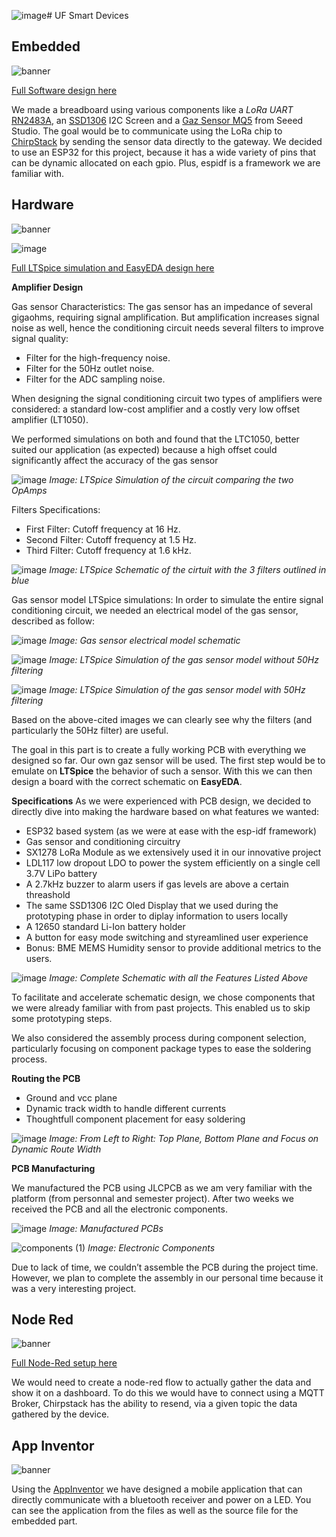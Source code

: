 ![image](https://github.com/user-attachments/assets/87d17a00-2ed2-4a30-bd89-fa4f3c6e3dcb)# UF Smart Devices

## Embedded

![banner](img/software-banner.jpg)

[Full Software design here](hardware)

We made a breadboard using various components like a *LoRa UART* [RN2483A](https://ww1.microchip.com/downloads/aemDocuments/documents/OTH/ProductDocuments/DataSheets/RN2483-Low-Power-Long-Range-LoRa-Technology-Transceiver-Module-DS50002346F.pdf), an [SSD1306](https://cdn-shop.adafruit.com/datasheets/SSD1306.pdf) I2C Screen and a [Gaz Sensor MQ5](https://wiki.seeedstudio.com/Grove-Gas_Sensor-MQ5/) from Seeed Studio. The goal would be to communicate using the LoRa chip to [ChirpStack](https://www.chirpstack.io/) by sending the sensor data directly to the gateway. We decided to use an ESP32 for this project, because it has a wide variety of pins that can be dynamic allocated on each gpio. Plus, espidf is a framework we are familiar with.

## Hardware

![banner](img/hardware-banner.jpg)

![image](https://github.com/user-attachments/assets/34714dab-25d9-4ee9-b5be-0d6926a0ea9e)


[Full LTSpice simulation and EasyEDA design here](hardware)


**Amplifier Design**

Gas sensor Characteristics:
The gas sensor has an impedance of several gigaohms, requiring signal amplification. But amplification increases signal noise as well, hence the conditioning circuit needs several filters to improve signal quality:

- Filter for the high-frequency noise.
- Filter for the 50Hz outlet noise.
- Filter for the ADC sampling noise.

When designing the signal conditioning circuit two types of amplifiers were considered: a standard low-cost amplifier and a costly very low offset amplifier (LT1050).

We performed simulations on both and found that the LTC1050, better suited our application (as expected) because a high offset could significantly affect the accuracy of the gas sensor

![image](https://github.com/user-attachments/assets/eb3fbcd6-5291-4af7-9cc2-4c34bdb6d7a2)
*Image: LTSpice Simulation of the circuit comparing the two OpAmps*

Filters Specifications:
- First Filter: Cutoff frequency at 16 Hz.
- Second Filter: Cutoff frequency at 1.5 Hz.
- Third Filter: Cutoff frequency at 1.6 kHz.

![image](https://github.com/user-attachments/assets/4159caf0-a5a5-42ec-8abd-c63cbc3d36d7)
*Image: LTSpice Schematic of the cirtuit with the 3 filters outlined in blue*

Gas sensor model LTSpice simulations:
In order to simulate the entire signal conditioning circuit, we needed an electrical model of the gas sensor, described as follow:

![image](https://github.com/user-attachments/assets/8a5446a4-b086-409d-b1f4-88092b95b9e9)
*Image: Gas sensor electrical model schematic*

![image](https://github.com/user-attachments/assets/b41509f7-81f1-4249-bab9-4a8ca71c601e)
*Image: LTSpice Simulation of the gas sensor model without 50Hz filtering*

![image](https://github.com/user-attachments/assets/eb332d33-aa03-4287-baa8-7426d842043b)
*Image: LTSpice Simulation of the gas sensor model with 50Hz filtering*

Based on the above-cited images we can clearly see why the filters (and particularly the 50Hz filter) are useful.


The goal in this part is to create a fully working PCB with everything we designed so far. Our own gaz sensor will be used. The first step would be to emulate on **LTSpice** the behavior of such a sensor. With this we can then design a board with the correct schematic on **EasyEDA**.

**Specifications**
As we were experienced with PCB design, we decided to directly dive into making the hardware based on what features we wanted:

- ESP32 based system (as we were at ease with the esp-idf framework)
- Gas sensor and conditioning circuitry
- SX1278 LoRa Module as we extensively used it in our innovative project
- LDL117 low dropout LDO to power the system efficiently on a single cell 3.7V LiPo battery
- A 2.7kHz buzzer to alarm users if gas levels are above a certain threashold
- The same SSD1306 I2C Oled Display that we used during the prototyping phase in order to diplay information to users locally
- A 12650 standard Li-Ion battery holder
- A button for easy mode switching and styreamlined user experience
- Bonus: BME MEMS Humidity sensor to provide additional metrics to the users.

![image](https://github.com/user-attachments/assets/01a2c549-ce3c-4e1d-812a-0037dc9b54b5)
*Image: Complete Schematic with all the Features Listed Above*

To facilitate and accelerate schematic design, we chose components that we were already familiar with from past projects. This enabled us to skip some prototyping steps.

We also considered the assembly process during component selection, particularly focusing on component package types to ease the soldering process.

**Routing the PCB**
- Ground and vcc plane
- Dynamic track width to handle different currents
- Thoughtfull component placement for easy soldering

![image](https://github.com/user-attachments/assets/b59a3945-7d95-4d67-96c5-ec6c097b57ce)
*Image: From Left to Right: Top Plane, Bottom Plane and Focus on Dynamic Route Width*

**PCB Manufacturing**

We manufactured the PCB using JLCPCB as we am very familiar with the platform (from personnal and semester project). After two weeks we received the PCB and all the electronic components.

![image](https://github.com/user-attachments/assets/d53989c2-ac3a-443a-b762-1f70475a1745)
*Image: Manufactured PCBs*

![components (1)](https://github.com/user-attachments/assets/02b942f9-08ef-498c-a235-181888d9ded0)
*Image: Electronic Components*

Due to lack of time, we couldn’t assemble the PCB during the project time. However, we plan to complete the assembly in our personal time because it was a very interesting project.

## Node Red

![banner](img/nodered-banner.jpg)

[Full Node-Red setup here](node-red)

We would need to create a node-red flow to actually gather the data and show it on a dashboard. To do this we would have to connect using a MQTT Broker, Chirpstack has the ability to resend, via a given topic the data gathered by the device.

## App Inventor

![banner](img/appinventor-banner.jpg)

Using the [AppInventor](https://ai2.appinventor.mit.edu/) we have designed a mobile application that can directly communicate with a bluetooth receiver and power on a LED. You can see the application from the files as well as the source file for the embedded part.
